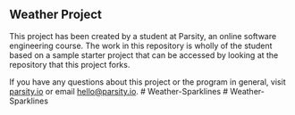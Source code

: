 ## Weather Project

This project has been created by a student at Parsity, an online software engineering course. The work in this repository is wholly of the student based on a sample starter project that can be accessed by looking at the repository that this project forks.

If you have any questions about this project or the program in general, visit [parsity.io](https://parsity.io/) or email hello@parsity.io.
#   W e a t h e r - S p a r k l i n e s  
 #   W e a t h e r - S p a r k l i n e s  
 